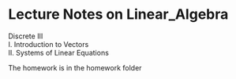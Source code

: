 # Lecture Notes on Linear_Algebra
Discrete III<br>
I. Introduction to Vectors <br>
II. Systems of Linear Equations <be>


The homework is in the homework folder
